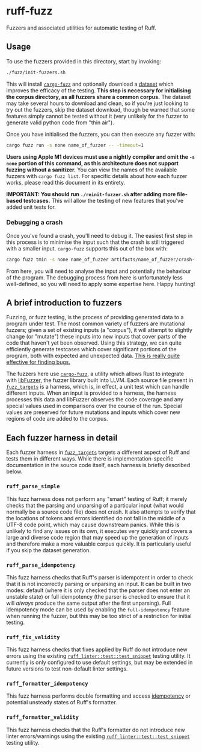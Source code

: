 # ruff-fuzz

Fuzzers and associated utilities for automatic testing of Ruff.

## Usage

To use the fuzzers provided in this directory, start by invoking:

```bash
./fuzz/init-fuzzers.sh
```

This will install [`cargo-fuzz`](https://github.com/rust-fuzz/cargo-fuzz) and optionally download a
[dataset](https://zenodo.org/record/3628784) which improves the efficacy of the testing.
**This step is necessary for initialising the corpus directory, as all fuzzers share a common
corpus.**
The dataset may take several hours to download and clean, so if you're just looking to try out the
fuzzers, skip the dataset download, though be warned that some features simply cannot be tested
without it (very unlikely for the fuzzer to generate valid python code from "thin air").

Once you have initialised the fuzzers, you can then execute any fuzzer with:

```bash
cargo fuzz run -s none name_of_fuzzer -- -timeout=1
```

**Users using Apple M1 devices must use a nightly compiler and omit the `-s none` portion of this
command, as this architecture does not support fuzzing without a sanitizer.**
You can view the names of the available fuzzers with `cargo fuzz list`.
For specific details about how each fuzzer works, please read this document in its entirety.

**IMPORTANT: You should run `./reinit-fuzzer.sh` after adding more file-based testcases.** This will
allow the testing of new features that you've added unit tests for.

### Debugging a crash

Once you've found a crash, you'll need to debug it.
The easiest first step in this process is to minimise the input such that the crash is still
triggered with a smaller input.
`cargo-fuzz` supports this out of the box with:

```bash
cargo fuzz tmin -s none name_of_fuzzer artifacts/name_of_fuzzer/crash-...
```

From here, you will need to analyse the input and potentially the behaviour of the program.
The debugging process from here is unfortunately less well-defined, so you will need to apply some
expertise here.
Happy hunting!

## A brief introduction to fuzzers

Fuzzing, or fuzz testing, is the process of providing generated data to a program under test.
The most common variety of fuzzers are mutational fuzzers; given a set of existing inputs (a
"corpus"), it will attempt to slightly change (or "mutate") these inputs into new inputs that cover
parts of the code that haven't yet been observed.
Using this strategy, we can quite efficiently generate testcases which cover significant portions of
the program, both with expected and unexpected data.
[This is really quite effective for finding bugs.](https://github.com/rust-fuzz/trophy-case)

The fuzzers here use [`cargo-fuzz`](https://github.com/rust-fuzz/cargo-fuzz), a utility which allows
Rust to integrate with [libFuzzer](https://llvm.org/docs/LibFuzzer.html), the fuzzer library built
into LLVM.
Each source file present in [`fuzz_targets`](fuzz_targets) is a harness, which is, in effect, a unit
test which can handle different inputs.
When an input is provided to a harness, the harness processes this data and libFuzzer observes the
code coverage and any special values used in comparisons over the course of the run.
Special values are preserved for future mutations and inputs which cover new regions of code are
added to the corpus.

## Each fuzzer harness in detail

Each fuzzer harness in [`fuzz_targets`](fuzz_targets) targets a different aspect of Ruff and tests
them in different ways. While there is implementation-specific documentation in the source code
itself, each harness is briefly described below.

### `ruff_parse_simple`

This fuzz harness does not perform any "smart" testing of Ruff; it merely checks that the parsing
and unparsing of a particular input (what would normally be a source code file) does not crash.
It also attempts to verify that the locations of tokens and errors identified do not fall in the
middle of a UTF-8 code point, which may cause downstream panics.
While this is unlikely to find any issues on its own, it executes very quickly and covers a large
and diverse code region that may speed up the generation of inputs and therefore make a more
valuable corpus quickly.
It is particularly useful if you skip the dataset generation.

### `ruff_parse_idempotency`

This fuzz harness checks that Ruff's parser is idempotent in order to check that it is not
incorrectly parsing or unparsing an input.
It can be built in two modes: default (where it is only checked that the parser does not enter an
unstable state) or full idempotency (the parser is checked to ensure that it will _always_ produce
the same output after the first unparsing).
Full idempotency mode can be used by enabling the `full-idempotency` feature when running the
fuzzer, but this may be too strict of a restriction for initial testing.

### `ruff_fix_validity`

This fuzz harness checks that fixes applied by Ruff do not introduce new errors using the existing
[`ruff_linter::test::test_snippet`](../crates/ruff_linter/src/test.rs) testing utility.
It currently is only configured to use default settings, but may be extended in future versions to
test non-default linter settings.

### `ruff_formatter_idempotency`
This fuzz harness performs double formatting and access [idempotency](https://en.wikipedia.org/wiki/Idempotence) or potential unsteady states of
Ruff's formatter.

### `ruff_formatter_validity`
This fuzz harness checks that the Ruff's formatter do not introduce new linter errors/warnings using
the existing [`ruff_linter::test::test_snippet`](../crates/ruff_linter/src/test.rs) testing utility.

